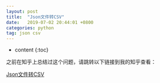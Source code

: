 ```yaml
---
layout: post
title:  "Json文件转CSV"
date:   2019-07-02 20:44:01 +0800
categories: python
tag: json csv 
---
```


* content
{:toc}


之前在知乎上总结过这个问题，请跳转以下链接到我的知乎查看：

[Json文件转CSV](https://zhuanlan.zhihu.com/p/59555786)